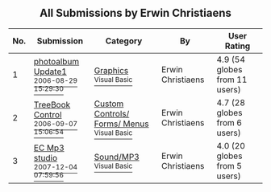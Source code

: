 ﻿<div align="center">

## All Submissions by Erwin Christiaens

</div>

No.  | Submission | Category | By   | User Rating
---- | ---------- | -------- | ---- | -----------
1 | [photoalbum Update1<br /><sup>2006-08-29 15:29:30</sup>](https://github.com/Planet-Source-Code/erwin-christiaens-photoalbum-update1__1-66338) | [Graphics<br /><sup>Visual Basic</sup>](../ByCategory/graphics__1-46.md) | Erwin Christiaens | 4.9 (54 globes from 11 users)
2 | [TreeBook Control<br /><sup>2006-09-07 15:06:54</sup>](https://github.com/Planet-Source-Code/erwin-christiaens-treebook-control__1-66500) | [Custom Controls/ Forms/  Menus<br /><sup>Visual Basic</sup>](../ByCategory/custom-controls-forms-menus__1-4.md) | Erwin Christiaens | 4.7 (28 globes from 6 users)
3 | [EC Mp3 studio<br /><sup>2007-12-04 07:59:56</sup>](https://github.com/Planet-Source-Code/erwin-christiaens-ec-mp3-studio__1-69717) | [Sound/MP3<br /><sup>Visual Basic</sup>](../ByCategory/sound-mp3__1-45.md) | Erwin Christiaens | 4.0 (20 globes from 5 users)
